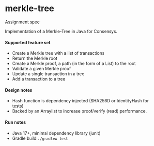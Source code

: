 # merkle-tree

[Assignment spec](consensysspec_java.pdf)  

Implementation of a Merkle-Tree in Java for Consensys. 

#### Supported feature set

- Create a Merkle tree with a list of transactions
- Return the Merkle root
- Create a Merkle proof, a path (in the form of a List<String>) to the root
- Validate a given Merkle proof
- Update a single transaction in a tree 
- Add a transaction to a tree

#### Design notes

- Hash function is dependency injected (SHA256D or IdentityHash for tests)
- Backed by an Arraylist to increase proof/verify (read) performance.

#### Run notes

- Java 17+, minimal dependency library (junit) 
- Gradle build `./gradlew test`

